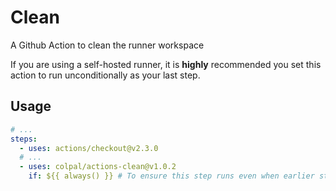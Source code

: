 # Clean

A Github Action to clean the runner workspace

If you are using a self-hosted runner, it is **highly** recommended you set this action to run unconditionally as your
last step.

## Usage

```yaml
# ...
steps:
  - uses: actions/checkout@v2.3.0
  # ...
  - uses: colpal/actions-clean@v1.0.2
    if: ${{ always() }} # To ensure this step runs even when earlier steps fail
```
